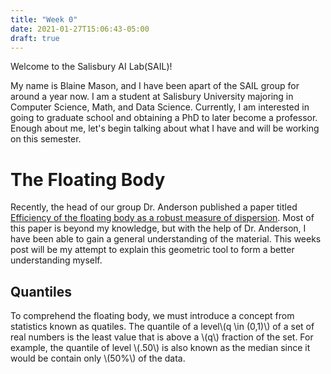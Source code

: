 ```yaml
---
title: "Week 0"
date: 2021-01-27T15:06:43-05:00
draft: true
---
```


Welcome to the Salisbury AI Lab(SAIL)!

My name is Blaine Mason, and I have been apart of the SAIL group for around a year now.  I am a student at Salisbury University majoring in Computer Science, Math, and Data Science.  Currently, I am interested in going to graduate school and obtaining a PhD to later become a professor.  Enough about me, let's begin talking about what I have and will be working on this semester.

# The Floating Body

Recently, the head of our group Dr. Anderson published a paper titled [Efficiency of the floating body as a robust measure of dispersion](http://faculty.salisbury.edu/~jtanderson/files/floatingbody.pdf).  Most of this paper is beyond my knowledge, but with the help of Dr. Anderson, I have been able to gain a general understanding of the material.  This weeks post will be my attempt to explain this geometric tool to form a better understanding myself.

## Quantiles

To comprehend the floating body, we must introduce a concept from statistics known as quatiles.  The quantile of a level\\(q \in (0,1)\\) of a set of real numbers is the least value that is above a \\(q\\) fraction of the set. For example, the quantile of level \\(.50\\) is also known as the median since it would be contain only \\(50%\\) of the data.  





